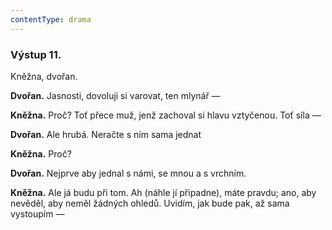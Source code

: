 ```yaml
---
contentType: drama
---
```


<section>

### Výstup 11.

Kněžna, dvořan.

**Dvořan.** Jasnosti, dovoluji si varovat, ten mlynář — 

**Kněžna.** Proč? Toť přece muž, jenž zachoval si hlavu vztyčenou. Toť síla —

**Dvořan.** Ale hrubá. Neračte s ním sama jednat 

**Kněžna.** Proč?

**Dvořan.** Nejprve aby jednal s námi, se mnou a s vrchním.

**Kněžna.** Ale já budu při tom. Ah (náhle jí připadne), máte pravdu; ano, aby nevěděl, aby neměl žádných ohledů. Uvidím, jak bude pak, až sama vystoupím —

</section>
